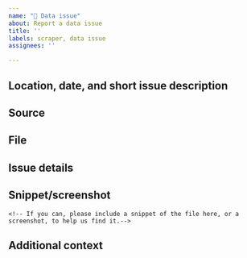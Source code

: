```yaml
---
name: "👾 Data issue"
about: Report a data issue
title: ''
labels: scraper, data issue
assignees: ''

---
```


## Location, date, and short issue description
<!-- the location and date of the issue (please also put this in the issue title) -->
<!-- e.g., "negative case count for Some County, Some State, USA on March 19" -->

## Source
<!-- source or url, if applicable -->

## File
<!-- the data file with the discrepancy -->

## Issue details
<!-- bad data or values currently in the file, and what was expected -->

## Snippet/screenshot
```
<!-- If you can, please include a snippet of the file here, or a screenshot, to help us find it.-->
```

## Additional context
<!--Add any other context here.-->


<!--- Delete any section that doesn't apply.  Thank you! -->
